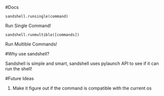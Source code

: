#Docs

``
sandshell.runsingle(command)
``

Run Single Command!

``
sandshell.runmultible([commands])
``

Run Multible Commands!

#Why use sandshell?

Sandshell is simple and smart, sandshell uses pylaunch API to see if it can run the shell!

#Future Ideas

1. Make it figure out if the command is compatible with the current os
